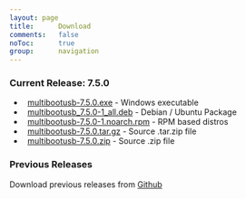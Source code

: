 ```yaml
---
layout: page
title:      Download
comments:	false
noToc:		true
group: 		navigation
---
```


### Current Release: 7.5.0

- <span class="fa fa-2x fa-windows"></span>&nbsp; [multibootusb-7.5.0.exe](https://github.com/mbusb/multibootusb/releases/download/v7.5.0/multibootusb-7.5.0.exe) - Windows executable
- <span class="fa fa-2x fa-linux"></span>&nbsp; [multibootusb_7.5.0-1_all.deb](https://github.com/mbusb/multibootusb/releases/download/v7.5.0/multibootusb_7.5.0-1_all.deb) - Debian / Ubuntu Package
- <span class="fa fa-2x fa-linux"></span>&nbsp; [multibootusb-7.5.0-1.noarch.rpm](https://github.com/mbusb/multibootusb/releases/download/v7.5.0/multibootusb-7.5.0-1.noarch.rpm) - RPM based distros
- <span class="fa fa-2x fa-file-zip-o"></span>&nbsp; [multibootusb-7.5.0.tar.gz](https://github.com/mbusb/multibootusb/releases/download/v7.5.0/multibootusb-7.5.0.tar.gz) - Source .tar.zip file
- <span class="fa fa-2x fa-file-zip-o"></span>&nbsp; [multibootusb-7.5.0.zip](https://github.com/mbusb/multibootusb/archive/v7.5.0.zip) - Source .zip file


### Previous Releases

Download previous releases from [Github](https://github.com/mbusb/multibootusb/releases)
